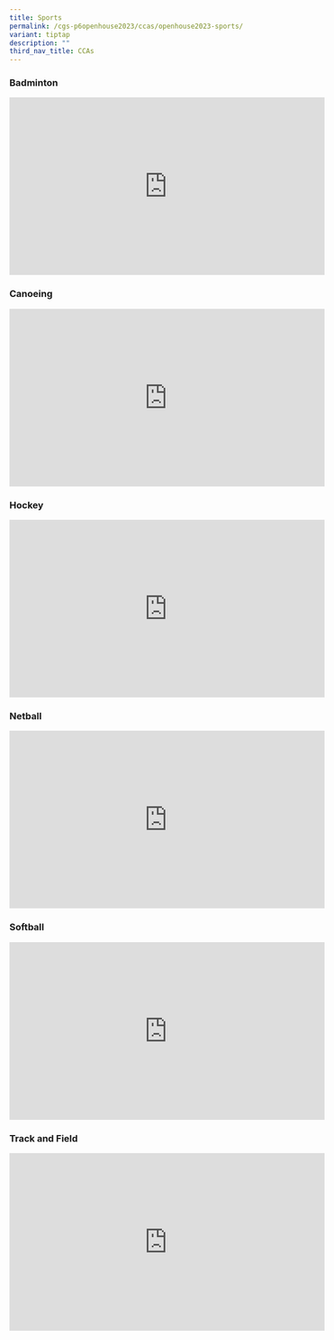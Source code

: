```yaml
---
title: Sports
permalink: /cgs-p6openhouse2023/ccas/openhouse2023-sports/
variant: tiptap
description: ""
third_nav_title: CCAs
---
```

<h3>Badminton</h3>
<div class="iframe-wrapper">
<iframe height="315" width="560" allowfullscreen="true" frameborder="0" src="https://www.youtube.com/embed/r_O_qPyYF3E?si=jU8aXXFZ394qlbIF"></iframe>
</div>
<h3>Canoeing</h3>
<div class="iframe-wrapper">
<iframe height="315" width="560" allowfullscreen="true" frameborder="0" src="https://www.youtube.com/embed/Tt4fi8ewHXo?si=-PB1kBW1NJYifkrr"></iframe>
</div>
<h3>Hockey</h3>
<div class="iframe-wrapper">
<iframe height="315" width="560" allowfullscreen="true" frameborder="0" src="https://www.youtube.com/embed/KxlyHUVeBbs?si=DCllTc1VjwFvQ7YH"></iframe>
</div>
<h3>Netball</h3>
<div class="iframe-wrapper">
<iframe height="315" width="560" allowfullscreen="true" frameborder="0" src="https://www.youtube.com/embed/hbIrbs7Zw30?si=0ZF4VSkGfExNOAGe"></iframe>
</div>
<h3>Softball</h3>
<div class="iframe-wrapper">
<iframe height="315" width="560" allowfullscreen="true" frameborder="0" src="https://www.youtube.com/embed/4RUF0LnMBKE?si=ve2Ullw59h2FCsjO"></iframe>
</div>
<h3>Track and Field</h3>
<div class="iframe-wrapper">
<iframe height="315" width="560" allowfullscreen="true" frameborder="0" src="https://www.youtube.com/embed/whp4RspCkww?si=Qfh55GC12JbhVVLJ"></iframe>
</div>
<p></p>